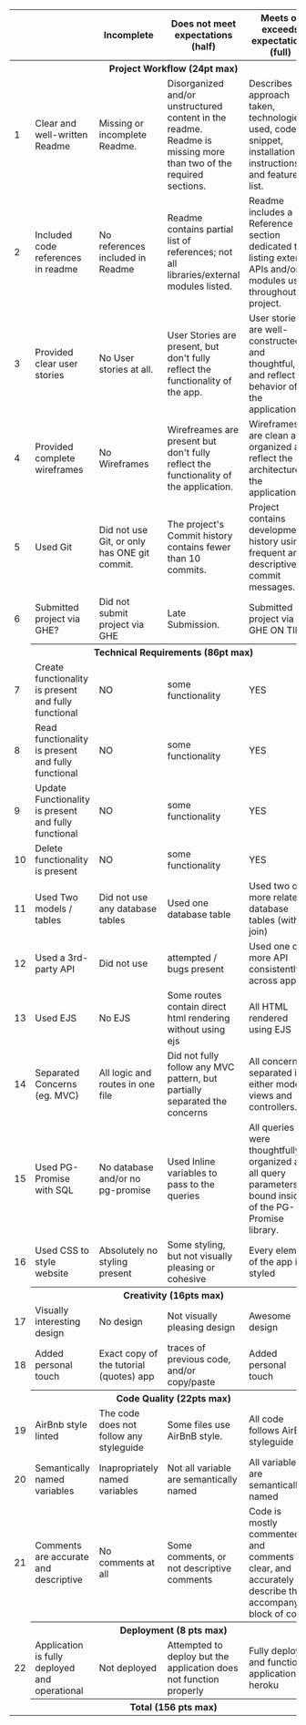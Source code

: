 |  |  | Incomplete | Does not meet expectations (half) | Meets or exceeds expectations (full) | Total/max score | Notes |
|---|---|---|---|---|---|----|
| <th colspan=4> Project Workflow (24pt max) </th>
| 1          | Clear and well-written Readme                        | Missing or incomplete Readme.                | Disorganized and/or unstructured content in the readme. Readme is missing more than two of the required sections. | Describes approach taken, technologies used, code snippet, installation instructions, and feature list.        | 2               
| 2          | Included code references in readme                   | No references included in Readme             | Readme contains partial list of references; not all libraries/external modules listed.                            | Readme includes a Reference section dedicated to listing external APIs and/or modules used throughout project. | 2
| 3          | Provided clear user stories                          | No User stories at all.                      | User Stories are present, but don't fully reflect the functionality of the app.                                   | User stories are well-constructed and thoughtful, and reflect the behavior of the application.                 | 8
| 4          | Provided complete wireframes                         | No Wireframes                                | Wirefreames are present but don't fully reflect the functionality of the application.                             | Wireframes are clean and organized and reflect the architecture of the application.                            | 8               |       |
| 5          | Used Git                                             | Did not use Git, or only has ONE git commit. | The project's Commit history contains fewer than 10 commits.                                                       | Project contains development history using frequent and descriptive commit messages.                           | 2               |       |
| 6          | Submitted project via GHE?                           | Did not submit project via GHE               | Late Submission.                                                                                                  | Submitted project via GHE ON TIME                                                                              | 2               |       |
| <th colspan=4> Technical Requirements (86pt max) </th>                                              
| 7   | Create functionality is present and fully functional | NO  | some functionality | YES | 8
| 8   | Read functionality is present and fully functional   | NO  | some functionality | YES | 8 
| 9   | Update Functionality is present and fully functional | NO  | some functionality | YES | 8   
| 10  | Delete functionality is present                      | NO  | some functionality | YES | 8
| 11 | Used Two models / tables | Did not use any database tables|Used one database table | Used two or more related database tables (with a join)| 10
| 12 | Used a 3rd-party API | Did not use | attempted / bugs present| Used one or more API consistently across app| 10
| 13  | Used EJS                                             | No EJS | Some routes contain direct html rendering without using ejs | All HTML rendered using EJS| 8               
| 14  | Separated Concerns (eg. MVC)                         | All logic and routes in one file  | Did not fully follow any MVC pattern, but partially separated the concerns                                       | All concerns separated into either models, views and controllers.                                              | 8               
| 15  | Used PG-Promise with SQL   | No database and/or no pg-promise | Used Inline variables to pass to the queries                                                                      | All queries were thoughtfully organized and all query parameters bound inside of the PG-Promise library.       | 10 
| 16  | Used CSS to style website  | Absolutely no styling present  | Some styling, but not visually pleasing or cohesive | Every element of the app is styled  | 8 
| <th colspan=4>Creativity (16pts max) </th>  
| 17  | Visually interesting design | No design | Not visually pleasing design | Awesome design | 8 
| 18  | Added personal touch        | Exact copy of the tutorial (quotes) app  | traces of previous code, and/or copy/paste | Added personal touch | 8  
|  <th colspan=4>Code Quality (22pts max)</th> 
| 19  | AirBnb style linted           | The code does not follow any styleguide | Some files use AirBnB style. | All code follows AirBnB styleguide| 8               
| 20  | Semantically named variables  | Inapropriately named variables          | Not all variable are semantically named | All variables are semantically named | 8
| 21         | Comments are accurate and descriptive                | No comments at all                           | Some comments, or not descriptive comments                                                                        | Code is mostly commented and comments are clear, and accurately describe the accompanying block of code.       | 6  
| <th colspan=4>Deployment (8 pts max)</th>                                        
| 22         | Application is fully deployed and operational        | Not deployed                                 | Attempted to deploy but the application does not function properly                                                | Fully deployed and functional application on heroku                                                            | 8               |       |
| <th colspan=4>Total  (156 pts max)</th>  
